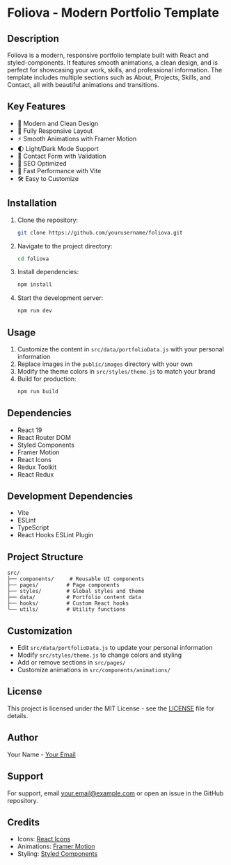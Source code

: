 # Foliova - Modern Portfolio Template

## Description
Foliova is a modern, responsive portfolio template built with React and styled-components. It features smooth animations, a clean design, and is perfect for showcasing your work, skills, and professional information. The template includes multiple sections such as About, Projects, Skills, and Contact, all with beautiful animations and transitions.

## Key Features
- 🎨 Modern and Clean Design
- 📱 Fully Responsive Layout
- ⚡ Smooth Animations with Framer Motion
- 🌓 Light/Dark Mode Support
- 📝 Contact Form with Validation
- 🎯 SEO Optimized
- 🚀 Fast Performance with Vite
- 🛠️ Easy to Customize

## Installation
1. Clone the repository:
   ```bash
   git clone https://github.com/yourusername/foliova.git
   ```
2. Navigate to the project directory:
   ```bash
   cd foliova
   ```
3. Install dependencies:
   ```bash
   npm install
   ```
4. Start the development server:
   ```bash
   npm run dev
   ```

## Usage
1. Customize the content in `src/data/portfolioData.js` with your personal information
2. Replace images in the `public/images` directory with your own
3. Modify the theme colors in `src/styles/theme.js` to match your brand
4. Build for production:
   ```bash
   npm run build
   ```

## Dependencies
- React 19
- React Router DOM
- Styled Components
- Framer Motion
- React Icons
- Redux Toolkit
- React Redux

## Development Dependencies
- Vite
- ESLint
- TypeScript
- React Hooks ESLint Plugin

## Project Structure
```
src/
├── components/     # Reusable UI components
├── pages/         # Page components
├── styles/        # Global styles and theme
├── data/          # Portfolio content data
├── hooks/         # Custom React hooks
└── utils/         # Utility functions
```

## Customization
- Edit `src/data/portfolioData.js` to update your personal information
- Modify `src/styles/theme.js` to change colors and styling
- Add or remove sections in `src/pages/`
- Customize animations in `src/components/animations/`

## License
This project is licensed under the MIT License - see the [LICENSE](LICENSE) file for details.

## Author
Your Name - [Your Email](mailto:your.email@example.com)

## Support
For support, email [your.email@example.com](mailto:your.email@example.com) or open an issue in the GitHub repository.

## Credits
- Icons: [React Icons](https://react-icons.github.io/react-icons/)
- Animations: [Framer Motion](https://www.framer.com/motion/)
- Styling: [Styled Components](https://styled-components.com/)
